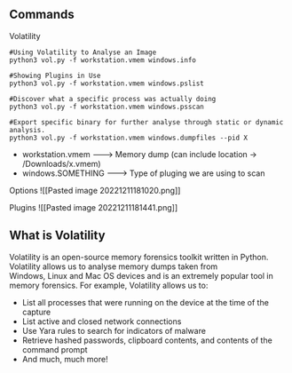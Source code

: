 ## Commands

Volatility
```
#Using Volatility to Analyse an Image
python3 vol.py -f workstation.vmem windows.info

#Showing Plugins in Use
python3 vol.py -f workstation.vmem windows.pslist

#Discover what a specific process was actually doing
python3 vol.py -f workstation.vmem windows.psscan

#Export specific binary for further analyse through static or dynamic analysis.
python3 vol.py -f workstation.vmem windows.dumpfiles --pid X
```

- workstation.vmem                ---> Memory dump (can include location -> /Downloads/x.vmem)
- windows.SOMETHING          ---> Type of pluging we are using to scan

Options
![[Pasted image 20221211181020.png]]

Plugins
![[Pasted image 20221211181441.png]]

## What is Volatility

Volatility is an open-source memory forensics toolkit written in Python. Volatility allows us to analyse memory dumps taken from Windows, Linux and Mac OS devices and is an extremely popular tool in memory forensics. For example, Volatility allows us to:

-   List all processes that were running on the device at the time of the capture
-   List active and closed network connections
-   Use Yara rules to search for indicators of malware
-   Retrieve hashed passwords, clipboard contents, and contents of the command prompt
-   And much, much more!